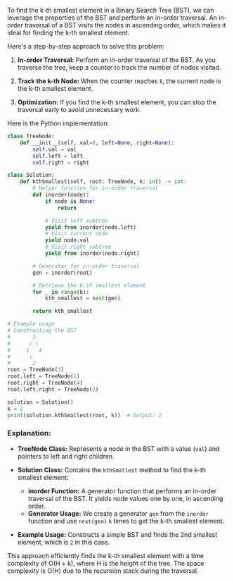 To find the k-th smallest element in a Binary Search Tree (BST), we can leverage the properties of the BST and perform an in-order traversal. An in-order traversal of a BST visits the nodes in ascending order, which makes it ideal for finding the k-th smallest element.

Here's a step-by-step approach to solve this problem:

1. **In-order Traversal:** Perform an in-order traversal of the BST. As you traverse the tree, keep a counter to track the number of nodes visited.

2. **Track the k-th Node:** When the counter reaches `k`, the current node is the k-th smallest element.

3. **Optimization:** If you find the k-th smallest element, you can stop the traversal early to avoid unnecessary work.

Here is the Python implementation:

```python
class TreeNode:
    def __init__(self, val=0, left=None, right=None):
        self.val = val
        self.left = left
        self.right = right

class Solution:
    def kthSmallest(self, root: TreeNode, k: int) -> int:
        # Helper function for in-order traversal
        def inorder(node):
            if node is None:
                return

            # Visit left subtree
            yield from inorder(node.left)
            # Visit current node
            yield node.val
            # Visit right subtree
            yield from inorder(node.right)

        # Generator for in-order traversal
        gen = inorder(root)

        # Retrieve the k-th smallest element
        for _ in range(k):
            kth_smallest = next(gen)

        return kth_smallest

# Example usage
# Constructing the BST
#       3
#      / \
#     1   4
#      \
#       2
root = TreeNode(3)
root.left = TreeNode(1)
root.right = TreeNode(4)
root.left.right = TreeNode(2)

solution = Solution()
k = 2
print(solution.kthSmallest(root, k))  # Output: 2
```

### Explanation:

- **TreeNode Class:** Represents a node in the BST with a value (`val`) and pointers to left and right children.

- **Solution Class:** Contains the `kthSmallest` method to find the k-th smallest element:
  - **inorder Function:** A generator function that performs an in-order traversal of the BST. It yields node values one by one, in ascending order.
  - **Generator Usage:** We create a generator `gen` from the `inorder` function and use `next(gen)` `k` times to get the k-th smallest element.

- **Example Usage:** Constructs a simple BST and finds the 2nd smallest element, which is `2` in this case.

This approach efficiently finds the k-th smallest element with a time complexity of O(H + k), where H is the height of the tree. The space complexity is O(H) due to the recursion stack during the traversal.